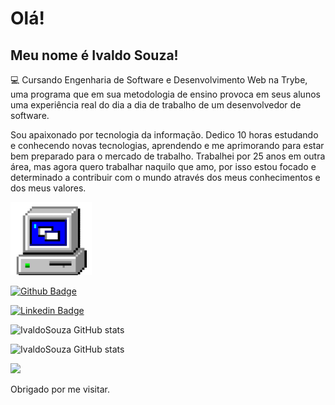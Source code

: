# Olá!

## Meu nome é Ivaldo Souza! 

:computer:  Cursando Engenharia de Software e Desenvolvimento Web na Trybe, uma programa que em sua metodologia de ensino provoca em seus alunos uma experiência real do dia a dia de trabalho de um desenvolvedor de software.

Sou apaixonado por tecnologia da informação. Dedico 10 horas estudando e conhecendo novas tecnologias, aprendendo e me aprimorando para estar bem preparado para o mercado de trabalho.
Trabalhei por 25 anos em outra área, mas agora quero trabalhar naquilo que amo, por isso estou focado e determinado a contribuir com o mundo através dos meus conhecimentos e dos meus valores.

<img src=https://github.com/TheDudeThatCode/TheDudeThatCode/blob/master/Assets/PC.gif
 width="130">

[![Github Badge](https://img.shields.io/badge/-Github-000?style=flat-square&logo=Github&logoColor=white&link=https://github.com/IvaldoSouza)](https://github.com/IvaldoSouza)

[![Linkedin Badge](https://img.shields.io/badge/-LinkedIn-blue?style=flat-square&logo=Linkedin&logoColor=white&link=https://www.linkedin.com/in/ivaldo-souza)]( https://www.linkedin.com/in/ivaldo-souza)


![IvaldoSouza GitHub stats](https://github-readme-stats.vercel.app/api?username=IvaldoSouza&show_icons=true&theme=onedark)

![IvaldoSouza GitHub stats](https://camo.githubusercontent.com/ee65e217c89c7e8b704d32ba8feff45fe0e535ed55e8d8945be9601e999b90ce/68747470733a2f2f6769746875622d726561646d652d73746174732e76657263656c2e6170702f6170692f70696e2f3f757365726e616d653d616e7572616768617a7261267265706f3d6769746875622d726561646d652d73746174732663616368655f7365636f6e64733d3836343030267468656d653d6f6e656461726b)

<!-- [![Top Langs](https://github-readme-stats.vercel.app/api/top-langs/?username=IvaldoSouza)](https://github.com/IvaldoSouza/github-readme-stats) -->



<img src=https://raw.githubusercontent.com/TheDudeThatCode/TheDudeThatCode/master/Assets/Handshake.gif
 width="130">
 
Obrigado por me visitar.
